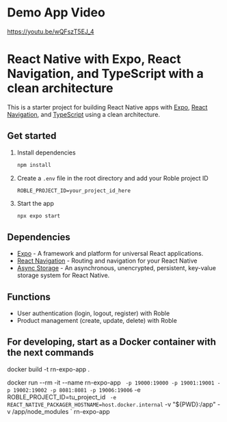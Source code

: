 # Demo App Video
 
https://youtu.be/wQFszT5EJ_4


# React Native with Expo, React Navigation, and TypeScript with a clean architecture

This is a starter project for building React Native apps with [Expo](https://expo.dev/), [React Navigation](https://reactnavigation.org/), and [TypeScript](https://www.typescriptlang.org/) using a clean architecture.

## Get started

1. Install dependencies

   ```bash
   npm install
   ```

2. Create a `.env` file in the root directory and add your Roble project ID

   ```
   ROBLE_PROJECT_ID=your_project_id_here
   ```

3. Start the app

   ```bash
   npx expo start
   ```

## Dependencies
- [Expo](https://expo.dev/) - A framework and platform for universal React applications.
- [React Navigation](https://reactnavigation.org/) - Routing and navigation for your React Native
- [Async Storage](https://react-native-async-storage.github.io/async-storage/) - An asynchronous, unencrypted, persistent, key-value storage system for React Native.

## Functions
- User authentication (login, logout, register) with Roble
- Product management (create, update, delete) with Roble

## For developing, start as a Docker container with the next commands
docker build -t rn-expo-app .

docker run --rm -it --name rn-expo-app `  -p 19000:19000 -p 19001:19001 -p 19002:19002 -p 8081:8081 -p 19006:19006 `  -e ROBLE_PROJECT_ID=tu_project_id `  -e REACT_NATIVE_PACKAGER_HOSTNAME=host.docker.internal `  -v "${PWD}:/app" -v /app/node_modules `  rn-expo-app